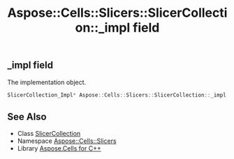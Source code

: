 ﻿---
title: Aspose::Cells::Slicers::SlicerCollection::_impl field
linktitle: _impl
second_title: Aspose.Cells for C++ API Reference
description: 'Aspose::Cells::Slicers::SlicerCollection::_impl field. The implementation object in C++.'
type: docs
weight: 1100
url: /cpp/aspose.cells.slicers/slicercollection/_impl/
---
## _impl field


The implementation object.

```cpp
SlicerCollection_Impl* Aspose::Cells::Slicers::SlicerCollection::_impl
```

## See Also

* Class [SlicerCollection](../)
* Namespace [Aspose::Cells::Slicers](../../)
* Library [Aspose.Cells for C++](../../../)
